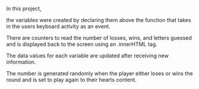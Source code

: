 In this project, 

the variables were created by declaring them above the function that takes in the users keyboard activity as an event.

There are counters to read the number of losses, wins, and letters guessed and is displayed back to the screen using an .innerHTML tag.

The data values for each variable are updated after receiving new information.

The number is generated randomly when the player either loses or wins the round and is set to play again to their hearts content.


